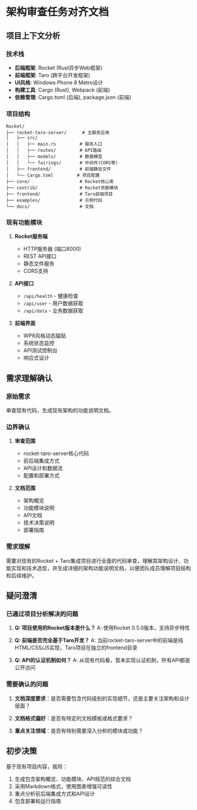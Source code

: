 # 架构审查任务对齐文档

## 项目上下文分析

### 技术栈
- **后端框架**: Rocket (Rust异步Web框架)
- **前端框架**: Taro (跨平台开发框架)
- **UI风格**: Windows Phone 8 Metro设计
- **构建工具**: Cargo (Rust), Webpack (前端)
- **依赖管理**: Cargo.toml (后端), package.json (前端)

### 项目结构
```
Rocket/
├── rocket-taro-server/      # 主服务应用
│   ├── src/
│   │   ├── main.rs         # 服务入口
│   │   ├── routes/         # API路由
│   │   ├── models/         # 数据模型
│   │   └── fairings/       # 中间件(CORS等)
│   ├── frontend/           # 前端静态文件
│   └── Cargo.toml         # 项目配置
├── core/                   # Rocket核心库
├── contrib/                # Rocket贡献模块
├── frontend/               # Taro前端项目
├── examples/               # 示例代码
└── docs/                   # 文档
```

### 现有功能模块
1. **Rocket服务端**
   - HTTP服务器 (端口8000)
   - REST API接口
   - 静态文件服务
   - CORS支持
   
2. **API接口**
   - `/api/health` - 健康检查
   - `/api/user` - 用户数据获取
   - `/api/data` - 业务数据获取

3. **前端界面**
   - WP8风格动态磁贴
   - 系统状态监控
   - API测试控制台
   - 响应式设计

## 需求理解确认

### 原始需求
审查现有代码，生成现有架构的功能说明文档。

### 边界确认
1. **审查范围**
   - rocket-taro-server核心代码
   - 前后端集成方式
   - API设计和数据流
   - 配置和部署方式
   
2. **文档范围**
   - 架构概览
   - 功能模块说明
   - API文档
   - 技术决策说明
   - 部署指南

### 需求理解
需要对现有的Rocket + Taro集成项目进行全面的代码审查，理解其架构设计、功能实现和技术选型，并生成详细的架构功能说明文档，以便团队成员理解项目结构和后续维护。

## 疑问澄清

### 已通过项目分析解决的问题
1. **Q: 项目使用的Rocket版本是什么？**
   A: 使用Rocket 0.5.0版本，支持异步特性

2. **Q: 前端是否完全基于Taro开发？**
   A: 当前rocket-taro-server中的前端是纯HTML/CSS/JS实现，Taro项目在独立的frontend目录

3. **Q: API的认证机制如何？**
   A: 从现有代码看，暂未实现认证机制，所有API都是公开访问

### 需要确认的问题
1. **文档深度要求**：是否需要包含代码级别的实现细节，还是主要关注架构和设计层面？

2. **文档格式偏好**：是否有特定的文档模板或格式要求？

3. **重点关注领域**：是否有特别需要深入分析的模块或功能？

## 初步决策
基于现有项目内容，我将：
1. 生成包含架构概览、功能模块、API规范的综合文档
2. 采用Markdown格式，使用图表增强可读性
3. 重点分析前后端集成方式和API设计
4. 包含部署和运行指南